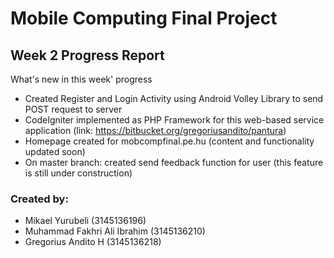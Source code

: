 # Mobile Computing Final Project
## Week 2 Progress Report
What's new in this week' progress
- Created Register and Login Activity using Android Volley Library to send POST request to server
- CodeIgniter implemented as PHP Framework for this web-based service application (link: https://bitbucket.org/gregoriusandito/pantura) 
- Homepage created for mobcompfinal.pe.hu (content and functionality updated soon)
- On master branch: created send feedback function for user (this feature is still under construction) 



### Created by: ###
* Mikael Yurubeli (3145136196)
* Muhammad Fakhri Ali Ibrahim (3145136210)
* Gregorius Andito H (3145136218)

